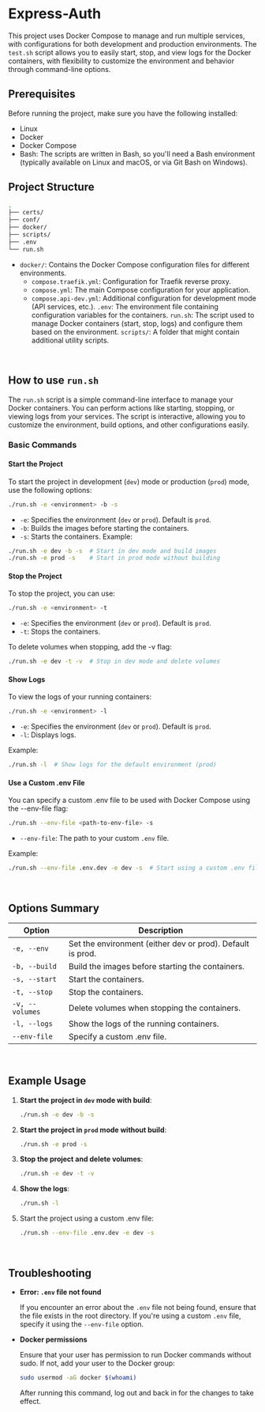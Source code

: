 # Express-Auth

This project uses Docker Compose to manage and run multiple services, with configurations for both development and production environments. The `test.sh` script allows you to easily start, stop, and view logs for the Docker containers, with flexibility to customize the environment and behavior through command-line options.

## Prerequisites

Before running the project, make sure you have the following installed:

- Linux
- Docker
- Docker Compose
- Bash: The scripts are written in Bash, so you'll need a Bash environment (typically available on Linux and macOS, or via Git Bash on Windows).

## Project Structure

```bash
.
├── certs/
├── conf/
├── docker/
├── scripts/
├── .env
└── run.sh
```

- `docker/`: Contains the Docker Compose configuration files for different environments.
  - `compose.traefik.yml`: Configuration for Traefik reverse proxy.
  - `compose.yml`: The main Compose configuration for your application.
  - `compose.api-dev.yml`: Additional configuration for development mode (API services, etc.).
    `.env`: The environment file containing configuration variables for the containers.
    `run.sh`: The script used to manage Docker containers (start, stop, logs) and configure them based on the environment.
    `scripts/`: A folder that might contain additional utility scripts.

<br>

## How to use `run.sh`

The `run.sh` script is a simple command-line interface to manage your Docker containers. You can perform actions like starting, stopping, or viewing logs from your services. The script is interactive, allowing you to customize the environment, build options, and other configurations easily.

### Basic Commands

#### Start the Project

To start the project in development (`dev`) mode or production (`prod`) mode, use the following options:

```bash
./run.sh -e <environment> -b -s
```

- `-e`: Specifies the environment (`dev` or `prod`). Default is `prod`.
- `-b`: Builds the images before starting the containers.
- `-s`: Starts the containers.
  Example:

```bash
./run.sh -e dev -b -s  # Start in dev mode and build images
./run.sh -e prod -s    # Start in prod mode without building
```

#### Stop the Project

To stop the project, you can use:

```bash
./run.sh -e <environment> -t
```

- `-e`: Specifies the environment (`dev` or `prod`). Default is `prod`.
- `-t`: Stops the containers.

To delete volumes when stopping, add the -v flag:

```bash
./run.sh -e dev -t -v  # Stop in dev mode and delete volumes
```

#### Show Logs

To view the logs of your running containers:

```bash
./run.sh -e <environment> -l
```

- `-e`: Specifies the environment (`dev` or `prod`). Default is `prod`.
- `-l`: Displays logs.

Example:

```bash
./run.sh -l  # Show logs for the default environment (prod)
```

#### Use a Custom .env File

You can specify a custom .env file to be used with Docker Compose using the --env-file flag:

```bash
./run.sh --env-file <path-to-env-file> -s
```

- `--env-file`: The path to your custom `.env` file.

Example:

```bash
./run.sh --env-file .env.dev -e dev -s  # Start using a custom .env file
```

<br>

## Options Summary

| Option          | Description                                                |
| --------------- | ---------------------------------------------------------- |
| `-e, --env`     | Set the environment (either dev or prod). Default is prod. |
| `-b, --build`   | Build the images before starting the containers.           |
| `-s, --start`   | Start the containers.                                      |
| `-t, --stop`    | Stop the containers.                                       |
| `-v, --volumes` | Delete volumes when stopping the containers.               |
| `-l, --logs`    | Show the logs of the running containers.                   |
| `--env-file`    | Specify a custom .env file.                                |

<br>

## Example Usage

1. **Start the project in `dev` mode with build**:

   ```bash
   ./run.sh -e dev -b -s
   ```

2. **Start the project in `prod` mode without build**:
   ```bash
   ./run.sh -e prod -s
   ```
3. **Stop the project and delete volumes**:

   ```bash
   ./run.sh -e dev -t -v
   ```

4. **Show the logs**:
   ```bash
   ./run.sh -l
   ```
5. Start the project using a custom .env file:

   ```bash
   ./run.sh --env-file .env.dev -e dev -s
   ```

<br>

## Troubleshooting

- **Error: `.env` file not found**

  If you encounter an error about the `.env` file not being found, ensure that the file exists in the root directory. If you're using a custom `.env` file, specify it using the `--env-file` option.

- **Docker permissions**

  Ensure that your user has permission to run Docker commands without sudo. If not, add your user to the Docker group:

  ```bash
  sudo usermod -aG docker $(whoami)
  ```

  After running this command, log out and back in for the changes to take effect.
